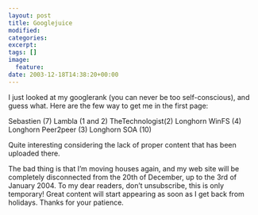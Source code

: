```yaml
---
layout: post
title: Googlejuice
modified:
categories:
excerpt:
tags: []
image:
  feature:
date: 2003-12-18T14:38:20+00:00
---
```


I just looked at my googlerank (you can never be too self-conscious), and guess what. Here are the few way to get me in the first page:

Sebastien (7)
Lambla (1 and 2)
 TheTechnologist(2)
Longhorn WinFS (4)
Longhorn Peer2peer (3)
Longhorn SOA (10)

Quite interesting considering the lack of proper content that has been uploaded there.

The bad thing is that I’m moving houses again, and my web site will be completely disconnected from the 20th of December, up to the 3rd of January 2004. To my dear readers, don’t unsubscribe, this is only temporary! Great content will start appearing as soon as I get back from holidays. Thanks for your patience.
